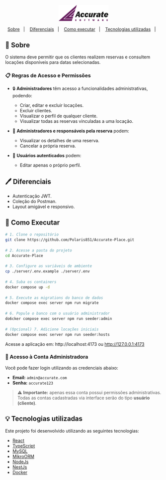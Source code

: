 <p align="center">
  <img 
       src="web/public/logo-accurate.svg" 
       alt="Accurate" width="160px"/>
</p>

<p align="center">
  <a href="#sobre">Sobre</a>&nbsp;&nbsp;&nbsp;|&nbsp;&nbsp;&nbsp;
  <a href="#diferenciais">Diferenciais</a>&nbsp;&nbsp;&nbsp;|&nbsp;&nbsp;&nbsp;
  <a href="#como-executar">Como executar</a>&nbsp;&nbsp;&nbsp;|&nbsp;&nbsp;&nbsp; 
  <a href="#tecnologias-utilizadas">Tecnologias utilizadas</a>&nbsp;&nbsp;&nbsp;|&nbsp;&nbsp;&nbsp;
</p>

## 🦥 Sobre

O sistema deve permitir que os clientes realizem reservas e consultem locações disponíveis para datas selecionadas.

### 📋 Regras de Acesso e Permissões

- 🔒 **Administradores** têm acesso a funcionalidades administrativas, podendo:
  - Criar, editar e excluir locações.
  - Excluir clientes.
  - Visualizar o perfil de qualquer cliente.
  - Visualizar todas as reservas vinculadas a uma locação.

- 👥 **Administradores e responsáveis pela reserva** podem:
  - Visualizar os detalhes de uma reserva.
  - Cancelar a própria reserva.

- 🧑 **Usuários autenticados** podem:
  - Editar apenas o próprio perfil.

## 🖊️ Diferenciais

- Autenticação JWT.
- Coleção do Postman.
- Layout amigável e responsivo.

## 📝 Como Executar


```bash
# 1. Clone o repositório
git clone https://github.com/Polaris851/Accurate-Place.git

# 2. Acesse a pasta do projeto
cd Accurate-Place

# 3. Configure as variáveis de ambiente
cp ./server/.env.example ./server/.env

# 4. Suba os containers
docker compose up -d

# 5. Execute as migrations do banco de dados
docker compose exec server npm run migrate

# 6. Popule o banco com o usuário administrador
do6cker compose exec server npm run seeder:admin

# (Opcional) 7. Adicione locações iniciais
docker compose exec server npm run seeder:hosts
```

Acesse a aplicação em: http://localhost:4173 ou http://127.0.0.1:4173

### 👤 Acesso à Conta Administradora
Você pode fazer login utilizando as credenciais abaixo:

- **Email:** `admin@accurate.com`  
- **Senha:** `accurate123`
  
> ⚠️ **Importante:** apenas essa conta possui permissões administrativas.  
> Todas as contas cadastradas via interface serão do tipo **usuário (cliente)**.

## 💡 Tecnologias utilizadas

Este projeto foi desenvolvido utilizando as seguintes tecnologias:

- [React](https://react.dev/)
- [TypeScript](https://www.typescriptlang.org/)
- [MySQL](https://www.mysql.com/)
- [MikroORM](https://mikro-orm.io/)
- [NodeJs](https://nodejs.org/en)
- [NestJs](https://nestjs.com/)
- [Docker](https://www.docker.com/)


